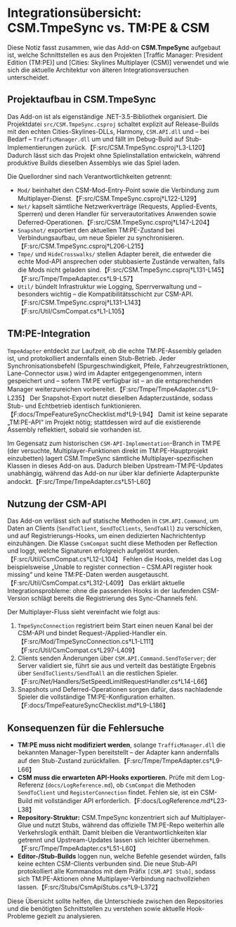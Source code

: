# Integrationsübersicht: CSM.TmpeSync vs. TM:PE & CSM

Diese Notiz fasst zusammen, wie das Add-on **CSM.TmpeSync** aufgebaut ist, welche
Schnittstellen es aus den Projekten [Traffic Manager: President Edition (TM:PE)]
und [Cities: Skylines Multiplayer (CSM)] verwendet und wie sich die aktuelle
Architektur von älteren Integrationsversuchen unterscheidet.

## Projektaufbau in CSM.TmpeSync

Das Add-on ist als eigenständige .NET-3.5-Bibliothek organisiert. Die
Projektdatei `src/CSM.TmpeSync.csproj` schaltet explizit auf Release-Builds mit
den echten Cities-Skylines-DLLs, Harmony, `CSM.API.dll` und – bei Bedarf –
`TrafficManager.dll` um und fällt im Debug-Build auf Stub-Implementierungen
zurück.【F:src/CSM.TmpeSync.csproj†L3-L120】 Dadurch lässt sich das Projekt ohne
Spielinstallation entwickeln, während produktive Builds dieselben Assemblys wie
das Spiel laden.

Die Quellordner sind nach Verantwortlichkeiten getrennt:

- `Mod/` beinhaltet den CSM-Mod-Entry-Point sowie die Verbindung zum
  Multiplayer-Dienst.【F:src/CSM.TmpeSync.csproj†L122-L129】
- `Net/` kapselt sämtliche Netzwerkverträge (Requests, Applied-Events,
  Sperren) und deren Handler für serverautoritatives Anwenden sowie
  Deferred-Operationen.【F:src/CSM.TmpeSync.csproj†L147-L204】
- `Snapshot/` exportiert den aktuellen TM:PE-Zustand bei Verbindungsaufbau, um
  neue Spieler zu synchronisieren.【F:src/CSM.TmpeSync.csproj†L206-L215】
- `Tmpe/` und `HideCrosswalks/` stellen Adapter bereit, die entweder die echte
  Mod-API ansprechen oder stubbasierte Zustände verwalten, falls die Mods nicht
  geladen sind.【F:src/CSM.TmpeSync.csproj†L131-L145】【F:src/Tmpe/TmpeAdapter.cs†L9-L57】
- `Util/` bündelt Infrastruktur wie Logging, Sperrverwaltung und – besonders
  wichtig – die Kompatibilitätsschicht zur CSM-API.【F:src/CSM.TmpeSync.csproj†L131-L143】【F:src/Util/CsmCompat.cs†L1-L105】

## TM:PE-Integration

`TmpeAdapter` entdeckt zur Laufzeit, ob die echte TM:PE-Assembly geladen ist, und
protokolliert andernfalls einen Stub-Betrieb. Jeder Synchronisationsbefehl
(Spurgeschwindigkeit, Pfeile, Fahrzeugrestriktionen, Lane-Connector usw.) wird
im Adapter entgegengenommen, intern gespeichert und – sofern TM:PE verfügbar ist
– an die entsprechenden Manager weiterzureichen vorbereitet.【F:src/Tmpe/TmpeAdapter.cs†L9-L235】
Der Snapshot-Export nutzt dieselben Adapterzustände, sodass Stub- und Echtbetrieb
identisch funktionieren.【F:docs/TmpeFeatureSyncChecklist.md†L9-L94】 Damit ist
keine separate „TM:PE-API“ im Projekt nötig; stattdessen wird auf die existierende
Assembly reflektiert, sobald sie vorhanden ist.

Im Gegensatz zum historischen `CSM-API-Implementation`-Branch in TM:PE (der
versuchte, Multiplayer-Funktionen direkt im TM:PE-Hauptprojekt einzubetten)
lagert CSM.TmpeSync sämtliche Multiplayer-spezifischen Klassen in dieses Add-on
aus. Dadurch bleiben Upstream-TM:PE-Updates unabhängig, während das Add-on nur
über klar definierte Adapterpunkte andockt.【F:src/Tmpe/TmpeAdapter.cs†L51-L60】

## Nutzung der CSM-API

Das Add-on verlässt sich auf statische Methoden in `CSM.API.Command`, um Daten
an Clients (`SendToClient`, `SendToClients`, `SendToAll`) zu verschicken, und auf
Registrierungs-Hooks, um einen dedizierten Nachrichtentyp einzuhängen. Die Klasse
`CsmCompat` sucht diese Methoden per Reflection und loggt, welche Signaturen
erfolgreich aufgelöst wurden.【F:src/Util/CsmCompat.cs†L12-L104】 Fehlen die Hooks,
meldet das Log beispielsweise „Unable to register connection – CSM.API register
hook missing“ und keine TM:PE-Daten werden ausgetauscht.【F:src/Util/CsmCompat.cs†L312-L409】
Das erklärt aktuelle Integrationsprobleme: ohne die passenden Hooks in der
laufenden CSM-Version schlägt bereits die Registrierung des Sync-Channels fehl.

Der Multiplayer-Fluss sieht vereinfacht wie folgt aus:

1. `TmpeSyncConnection` registriert beim Start einen neuen Kanal bei der
   CSM-API und bindet Request-/Applied-Handler ein.【F:src/Mod/TmpeSyncConnection.cs†L1-L111】【F:src/Util/CsmCompat.cs†L297-L409】
2. Clients senden Änderungen über `CSM.API.Command.SendToServer`; der Server
   validiert sie, führt sie aus und verteilt das bestätigte Ergebnis über
   `SendToClients/SendToAll` an die restlichen Spieler.【F:src/Net/Handlers/SetSpeedLimitRequestHandler.cs†L14-L66】
3. Snapshots und Deferred-Operationen sorgen dafür, dass nachladende Spieler die
   vollständige TM:PE-Konfiguration erhalten.【F:docs/TmpeFeatureSyncChecklist.md†L9-L186】

## Konsequenzen für die Fehlersuche

- **TM:PE muss nicht modifiziert werden**, solange `TrafficManager.dll` die
  bekannten Manager-Typen bereitstellt – der Adapter kann andernfalls auf den
  Stub-Zustand zurückfallen.【F:src/Tmpe/TmpeAdapter.cs†L9-L66】
- **CSM muss die erwarteten API-Hooks exportieren.** Prüfe mit dem Log-Referenz
  (`docs/LogReference.md`), ob `CsmCompat` die Methoden `SendToClient` und
  `RegisterConnection` findet. Fehlen sie, ist ein CSM-Build mit vollständiger
  API erforderlich.【F:docs/LogReference.md†L23-L38】
- **Repository-Struktur:** CSM.TmpeSync konzentriert sich auf Multiplayer-Glue
  und nutzt Stubs, während das offizielle TM:PE-Repo weiterhin alle
  Verkehrslogik enthält. Damit bleiben die Verantwortlichkeiten klar getrennt
  und Upstream-Updates lassen sich leichter übernehmen.【F:src/Tmpe/TmpeAdapter.cs†L51-L60】
- **Editor-/Stub-Builds** loggen nun, welche Befehle gesendet würden, falls
  keine echten CSM-Clients verbunden sind. Die neue Stub-API protokolliert alle
  Kommandos mit dem Präfix `[CSM.API Stub]`, sodass sich TM:PE-Aktionen ohne
  Multiplayer-Verbindung nachvollziehen lassen.【F:src/Stubs/CsmApiStubs.cs†L9-L372】

Diese Übersicht sollte helfen, die Unterschiede zwischen den Repositories und die
benötigten Schnittstellen zu verstehen sowie aktuelle Hook-Probleme gezielt zu
analysieren.
